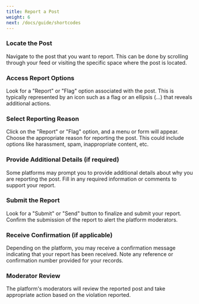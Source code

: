 ```yaml
---
title: Report a Post
weight: 6
next: /docs/guide/shortcodes
---
```


### Locate the Post

Navigate to the post that you want to report. This can be done by scrolling through your feed or visiting the specific space where the post is located.

### Access Report Options

Look for a "Report" or "Flag" option associated with the post. This is typically represented by an icon such as a flag or an ellipsis (...) that reveals additional actions.

### Select Reporting Reason

Click on the "Report" or "Flag" option, and a menu or form will appear.
Choose the appropriate reason for reporting the post. This could include options like harassment, spam, inappropriate content, etc.

### Provide Additional Details (if required)

Some platforms may prompt you to provide additional details about why you are reporting the post.
Fill in any required information or comments to support your report.

### Submit the Report

Look for a "Submit" or "Send" button to finalize and submit your report.
Confirm the submission of the report to alert the platform moderators.

### Receive Confirmation (if applicable)

Depending on the platform, you may receive a confirmation message indicating that your report has been received.
Note any reference or confirmation number provided for your records.

### Moderator Review

The platform's moderators will review the reported post and take appropriate action based on the violation reported.
